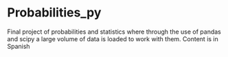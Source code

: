 # Probabilities_py
Final project of probabilities and statistics where through the use of pandas and scipy a large volume of data is loaded to work with them. Content is in Spanish
